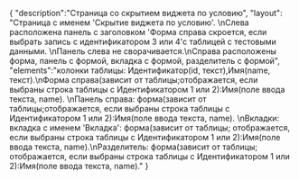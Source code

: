 {
"description":"Страница со скрытием виджета по условию",
"layout": "Страница с именем 'Скрытие виджета по условию'. \nСлева расположена панель с заголовком 'Форма справа скроется, если выбрать запись с идентификатором 3 или 4'с таблицей с тестовыми данными. \nПанель слева не сворачивается.\nСправа расположены форма, панель с формой, вкладка с формой, разделитель с формой",
"elements":"колонки таблицы: Идентификатор(id, текст),Имя(name, текст).\nФорма справа(зависит от таблицы;отображается, если выбраны строка таблицы с Идентификатором 1 или 2):Имя(поле ввода текста, name). \nПанель справа: форма(зависит от таблицы;отображается, если выбраны строка таблицы с Идентификатором 1 или 2):Имя(поле ввода текста, name). \nВкладки: вкладка с именем 'Вкладка': форма(зависит от таблицы; отображается, если выбраны строка таблицы с Идентификатором 1 или 2):Имя(поле ввода текста, name).\nРазделитель: форма(зависит от таблицы; отображается, если выбраны строка таблицы с Идентификатором 1 или 2):Имя(поле ввода текста, name)."
}